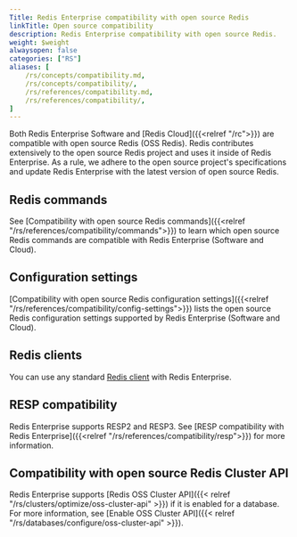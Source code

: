 ```yaml
---
Title: Redis Enterprise compatibility with open source Redis
linkTitle: Open source compatibility
description: Redis Enterprise compatibility with open source Redis.
weight: $weight
alwaysopen: false
categories: ["RS"]
aliases: [
    /rs/concepts/compatibility.md,
    /rs/concepts/compatibility/,
    /rs/references/compatibility.md,
    /rs/references/compatibility/,
]
---
```

Both Redis Enterprise Software and [Redis Cloud]({{<relref "/rc">}}) are compatible with open source
Redis (OSS Redis). Redis contributes extensively to the open source Redis
project and uses it inside of Redis Enterprise. As a rule, we adhere to
the open source project's specifications and update
Redis Enterprise with the latest version of open source Redis.

## Redis commands

See [Compatibility with open source Redis commands]({{<relref "/rs/references/compatibility/commands">}}) to learn which open source Redis commands are compatible with Redis Enterprise (Software and Cloud).

## Configuration settings

[Compatibility with open source Redis configuration settings]({{<relref "/rs/references/compatibility/config-settings">}}) lists the open source Redis configuration settings supported by Redis Enterprise (Software and Cloud).

## Redis clients

You can use any standard [Redis client](https://redis.io/docs/clients/) with Redis Enterprise.

## RESP compatibility

Redis Enterprise supports RESP2 and RESP3. See [RESP compatibility with Redis Enterprise]({{<relref "/rs/references/compatibility/resp">}}) for more information.

## Compatibility with open source Redis Cluster API

Redis Enterprise supports [Redis OSS Cluster API]({{< relref "/rs/clusters/optimize/oss-cluster-api" >}}) if it is enabled for a database. For more information, see [Enable OSS Cluster API]({{< relref "/rs/databases/configure/oss-cluster-api" >}}).
